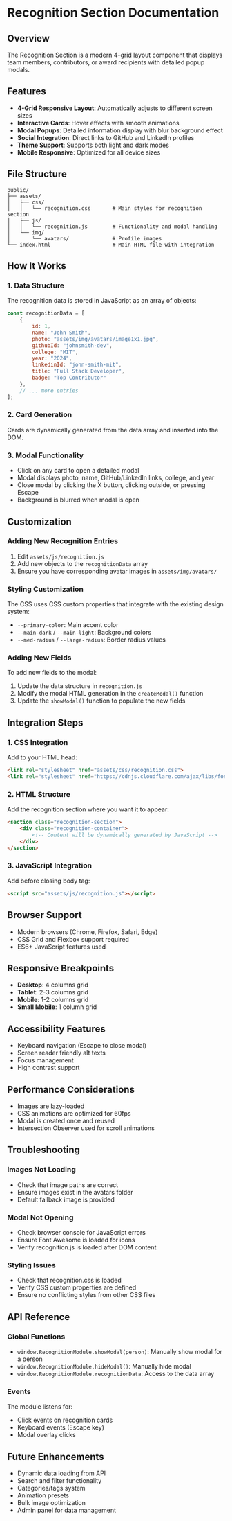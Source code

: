 # Recognition Section Documentation

## Overview
The Recognition Section is a modern 4-grid layout component that displays team members, contributors, or award recipients with detailed popup modals.

## Features
- **4-Grid Responsive Layout**: Automatically adjusts to different screen sizes
- **Interactive Cards**: Hover effects with smooth animations
- **Modal Popups**: Detailed information display with blur background effect
- **Social Integration**: Direct links to GitHub and LinkedIn profiles
- **Theme Support**: Supports both light and dark modes
- **Mobile Responsive**: Optimized for all device sizes

## File Structure
```
public/
├── assets/
│   ├── css/
│   │   └── recognition.css       # Main styles for recognition section
│   ├── js/
│   │   └── recognition.js        # Functionality and modal handling
│   └── img/
│       └── avatars/              # Profile images
└── index.html                    # Main HTML file with integration
```

## How It Works

### 1. Data Structure
The recognition data is stored in JavaScript as an array of objects:

```javascript
const recognitionData = [
    {
        id: 1,
        name: "John Smith",
        photo: "assets/img/avatars/image1x1.jpg",
        githubId: "johnsmith-dev",
        college: "MIT",
        year: "2024",
        linkedinId: "john-smith-mit",
        title: "Full Stack Developer",
        badge: "Top Contributor"
    },
    // ... more entries
];
```

### 2. Card Generation
Cards are dynamically generated from the data array and inserted into the DOM.

### 3. Modal Functionality
- Click on any card to open a detailed modal
- Modal displays photo, name, GitHub/LinkedIn links, college, and year
- Close modal by clicking the X button, clicking outside, or pressing Escape
- Background is blurred when modal is open

## Customization

### Adding New Recognition Entries
1. Edit `assets/js/recognition.js`
2. Add new objects to the `recognitionData` array
3. Ensure you have corresponding avatar images in `assets/img/avatars/`

### Styling Customization
The CSS uses CSS custom properties that integrate with the existing design system:
- `--primary-color`: Main accent color
- `--main-dark` / `--main-light`: Background colors
- `--med-radius` / `--large-radius`: Border radius values

### Adding New Fields
To add new fields to the modal:
1. Update the data structure in `recognition.js`
2. Modify the modal HTML generation in the `createModal()` function
3. Update the `showModal()` function to populate the new fields

## Integration Steps

### 1. CSS Integration
Add to your HTML head:
```html
<link rel="stylesheet" href="assets/css/recognition.css">
<link rel="stylesheet" href="https://cdnjs.cloudflare.com/ajax/libs/font-awesome/6.4.0/css/all.min.css">
```

### 2. HTML Structure
Add the recognition section where you want it to appear:
```html
<section class="recognition-section">
    <div class="recognition-container">
        <!-- Content will be dynamically generated by JavaScript -->
    </div>
</section>
```

### 3. JavaScript Integration
Add before closing body tag:
```html
<script src="assets/js/recognition.js"></script>
```

## Browser Support
- Modern browsers (Chrome, Firefox, Safari, Edge)
- CSS Grid and Flexbox support required
- ES6+ JavaScript features used

## Responsive Breakpoints
- **Desktop**: 4 columns grid
- **Tablet**: 2-3 columns grid
- **Mobile**: 1-2 columns grid
- **Small Mobile**: 1 column grid

## Accessibility Features
- Keyboard navigation (Escape to close modal)
- Screen reader friendly alt texts
- Focus management
- High contrast support

## Performance Considerations
- Images are lazy-loaded
- CSS animations are optimized for 60fps
- Modal is created once and reused
- Intersection Observer used for scroll animations

## Troubleshooting

### Images Not Loading
- Check that image paths are correct
- Ensure images exist in the avatars folder
- Default fallback image is provided

### Modal Not Opening
- Check browser console for JavaScript errors
- Ensure Font Awesome is loaded for icons
- Verify recognition.js is loaded after DOM content

### Styling Issues
- Check that recognition.css is loaded
- Verify CSS custom properties are defined
- Ensure no conflicting styles from other CSS files

## API Reference

### Global Functions
- `window.RecognitionModule.showModal(person)`: Manually show modal for a person
- `window.RecognitionModule.hideModal()`: Manually hide modal
- `window.RecognitionModule.recognitionData`: Access to the data array

### Events
The module listens for:
- Click events on recognition cards
- Keyboard events (Escape key)
- Modal overlay clicks

## Future Enhancements
- Dynamic data loading from API
- Search and filter functionality
- Categories/tags system
- Animation presets
- Bulk image optimization
- Admin panel for data management
